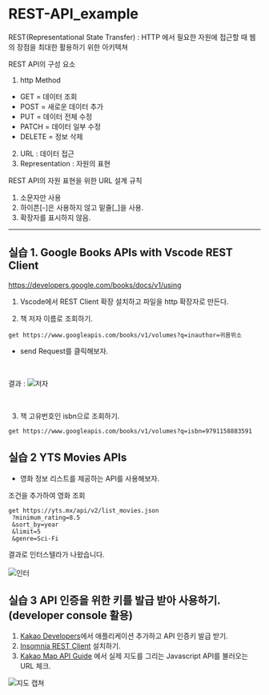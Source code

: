 # REST-API_example


REST(Representational State Transfer) : HTTP 에서 필요한 자원에 접근할 때 웹의 장점을 최대한 활용하기 위한 아키텍쳐

REST API의 구성 요소
1. http Method
  * GET = 데이터 조회
  * POST = 새로운 데이터 추가
  * PUT = 데이터 전체 수정
  * PATCH = 데이터 일부 수정
  * DELETE = 정보 삭제
 
2. URL : 데이터 접근
3. Representation : 자원의 표현


REST API의 자원 표현을 위한 URL 설계 규칙
1. 소문자만 사용
2. 하이픈[-]은 사용하지 않고 밑줄[_]을 사용.
3. 확장자를 표시하지 않음.

---

## 실습 1. Google Books APIs with Vscode REST Client

https://developers.google.com/books/docs/v1/using


1. Vscode에서 REST Client 확장 설치하고 파일을 http 확장자로 만든다.

2. 책 저자 이름로 조회하기.
```
get https://www.googleapis.com/books/v1/volumes?q=inauthor=귀욤뮈소
```

* send Request를 클릭해보자.

<br>

결과 :
![저자](https://user-images.githubusercontent.com/43642411/105027943-bc40fc80-5a93-11eb-96ca-53d56f9581a6.PNG)

<br>

3. 책 고유번호인 isbn으로 조회하기.
```
get https://www.googleapis.com/books/v1/volumes?q=isbn=9791158883591
```



## 실습 2 YTS Movies APIs
* 영화 정보 리스트를 제공하는 API를 사용해보자.

조건을 추가하여 영화 조회

```
get https://yts.mx/api/v2/list_movies.json
 ?minimum_rating=8.5
 &sort_by=year
 &limit=5
 &genre=Sci-Fi
```

결과로 인터스텔라가 나왔습니다. <br> <br>
![인터](https://user-images.githubusercontent.com/43642411/105035113-d384e780-5a9d-11eb-8eba-c875b39a229a.PNG)


## 실습 3 API 인증을 위한 키를 발급 받아 사용하기. (developer console 활용)

1. [Kakao Developers](https://developers.kakao.com/)에서 애플리케이션 추가하고 API 인증키 발급 받기. 
2. [Insomnia REST Client](https://insomnia.rest/) 설치하기.
2. [Kakao Map API Guide](https://apis.map.kakao.com/web/guide/) 에서 실제 지도를 그리는 Javascript API를 불러오는 URL 체크. <br>

![지도 캡쳐](https://user-images.githubusercontent.com/43642411/105038048-2f516f80-5aa2-11eb-8487-dc8f1e1d46ba.PNG)





